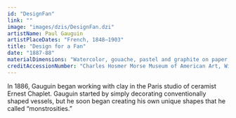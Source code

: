 ```yaml
---
id: "DesignFan"
link: ""
image: "images/dzis/DesignFan.dzi"
artistName: Paul Gauguin
artistPlaceDates: "French, 1848–1903"
title: "Design for a Fan"
date: "1887-88"
materialDimensions: "Watercolor, gouache, pastel and graphite on paper; 31.8 × 52 cm (12 1/2 × 20 1/2 in.)"
creditAccessionNumber: "Charles Hosmer Morse Museum of American Art, Winter Park, Florida, gift of Mr. and Mrs. Arthur Taylor Aldis"
---
```

In 1886, Gauguin began working with clay in the Paris studio of ceramist Ernest Chaplet. Gauguin started by simply decorating conventionally shaped vessels, but he soon began creating his own unique shapes that he called “monstrosities.”
